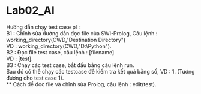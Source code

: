 # Lab02_AI 
Hướng dẫn chạy test case pl :\
B1 : Chỉnh sửa đường dẫn đọc file của SWI-Prolog, Câu lệnh : working_directory(CWD,"Destination Directory")\
VD : working_directory(CWD,"D:\Python").\
B2 : Đọc file test case, câu lệnh : [filename]\
VD : [test].\
B3 : Chạy các test case, bắt đầu bằng câu lệnh run.\
Sau đó có thể chạy các testcase để kiểm tra kết quả bằng số, VD : 1. (Tương đương cho test case 1).\
** Cách để đọc file và chỉnh sửa Prolog, câu lệnh : edit(test).
